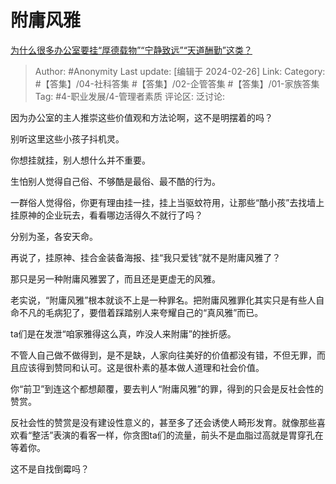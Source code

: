# 附庸风雅
[为什么很多办公室要挂“厚德载物”“宁静致远”“天道酬勤”这类？](https://www.zhihu.com/question/531070872/answer/3410229159)

> Author: #Anonymity
> Last update: [编辑于 2024-02-26]
> Link:
> Category: #【答集】/04-社科答集 #【答集】/02-企管答集 #【答集】/01-家族答集
> Tag: #4-职业发展/4-管理者素质
> 评论区:
> 泛讨论:

因为办公室的主人推崇这些价值观和方法论啊，这不是明摆着的吗？

别听这里这些小孩子抖机灵。

你想挂就挂，别人想什么并不重要。

生怕别人觉得自己俗、不够酷是最俗、最不酷的行为。

一群俗人觉得俗，你更有理由挂一挂，挂上当驱蚊符用，让那些“酷小孩”去找墙上挂原神的企业玩去，看看哪边活得久不就行了吗？

分别为圣，各安天命。

再说了，挂原神、挂合金装备海报、挂“我只爱钱”就不是附庸风雅了？

那只是另一种附庸风雅罢了，而且还是更虚无的风雅。

老实说，“附庸风雅”根本就谈不上是一种罪名。把附庸风雅罪化其实只是有些人自命不凡的毛病犯了，要借着踩踏别人来夸耀自己的“真风雅”而已。

ta们是在发泄“咱家雅得这么真，咋没人来附庸”的挫折感。

不管人自己做不做得到，是不是缺，人家向往美好的价值都没有错，不但无罪，而且应该得到赞同和认可。这是很朴素的基本做人道理和社会价值。

你“前卫”到连这个都想颠覆，要去判人“附庸风雅”的罪，得到的只会是反社会性的赞赏。

反社会性的赞赏是没有建设性意义的，甚至多了还会诱使人畸形发育。就像那些喜欢看“整活”表演的看客一样，你贪图ta们的流量，前头不是血脂过高就是胃穿孔在等着你。

这不是自找倒霉吗？
